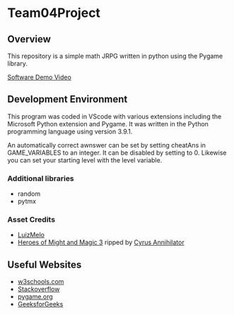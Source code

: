 # Team04Project
## Overview

This repository is a simple math JRPG written in python using the Pygame library.

[Software Demo Video]()

## Development Environment

This program was coded in VScode with various extensions including the Microsoft Python extension and Pygame. It was written in the Python programming language using version 3.9.1.

An automatically correct awnswer can be set by setting cheatAns in GAME_VARIABLES to an integer. It can be disabled by setting to 0. Likewise you can set your starting level with the level variable.

### Additional libraries
* random
* pytmx

### Asset Credits
* [LuizMelo](https://luizmelo.itch.io/monsters-creatures-fantasy)
* [Heroes of Might and Magic 3](https://www.spriters-resource.com/pc_computer/heroes3/sheet/44993/) ripped by [Cyrus Annihilator](https://www.spriters-resource.com/submitter/Cyrus+Annihilator/)

## Useful Websites

* [w3schools.com](https://www.w3schools.com/python/)
* [Stackoverflow](https://stackoverflow.com/questions/tagged/python)
* [pygame.org](https://www.pygame.org/docs/)
* [GeeksforGeeks](https://www.geeksforgeeks.org/tag/python-pygame/)